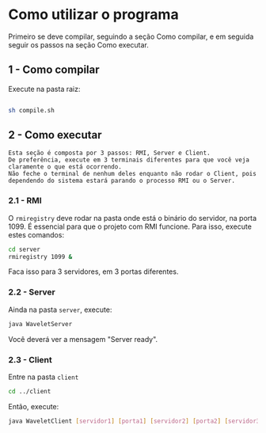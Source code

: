 # Como utilizar o programa #

Primeiro se deve compilar, seguindo a seção Como compilar, e em seguida seguir os passos na seção Como executar.


## 1 - Como compilar ##

Execute na pasta raiz:

```sh

sh compile.sh

```


## 2 - Como executar ##

    Esta seção é composta por 3 passos: RMI, Server e Client.
    De preferência, execute em 3 terminais diferentes para que você veja claramente o que está ocorrendo.
    Não feche o terminal de nenhum deles enquanto não rodar o Client, pois dependendo do sistema estará parando o processo RMI ou o Server.

### 2.1 - RMI ###

O ```rmiregistry``` deve rodar na pasta onde está o binário do servidor, na porta 1099. É essencial para que o projeto com RMI funcione. Para isso, execute estes comandos:

```sh
cd server
rmiregistry 1099 & 
```

Faca isso para 3 servidores, em 3 portas diferentes.

### 2.2 - Server ###

Ainda na pasta ```server```, execute:

```sh
java WaveletServer
```

Você deverá ver a mensagem "Server ready".

### 2.3 - Client ###

Entre na pasta ```client```
```sh
cd ../client
```

Então, execute:

```sh
java WaveletClient [servidor1] [porta1] [servidor2] [porta2] [servidor3] [porta3]
```
